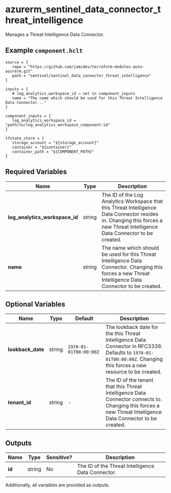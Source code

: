 # azurerm_sentinel_data_connector_threat_intelligence

Manages a Threat Intelligence Data Connector.

## Example `component.hclt`

```hcl
source = {
   repo = "https://github.com/jumidev/terraform-modules-auto-azurerm.git"   
   path = "sentinel/sentinel_data_connector_threat_intelligence"   
}

inputs = {
   # log_analytics_workspace_id → set in component_inputs
   name = "The name which should be used for this Threat Intelligence Data Connector..."   
}

component_inputs = {
   log_analytics_workspace_id = "path/to/log_analytics_workspace_component:id"   
}

tfstate_store = {
   storage_account = "${storage_account}"   
   container = "${container}"   
   container_path = "${COMPONENT_PATH}"   
}

```

## Required Variables

| Name | Type |  Description |
| ---- | --------- |  ----------- |
| **log_analytics_workspace_id** | string |  The ID of the Log Analytics Workspace that this Threat Intelligence Data Connector resides in. Changing this forces a new Threat Intelligence Data Connector to be created. | 
| **name** | string |  The name which should be used for this Threat Intelligence Data Connector. Changing this forces a new Threat Intelligence Data Connector to be created. | 

## Optional Variables

| Name | Type |  Default  |  Description |
| ---- | --------- |  ----------- | ----------- |
| **lookback_date** | string |  `1970-01-01T00:00:00Z`  |  The lookback date for the this Threat Intelligence Data Connector in RFC3339. Defaults to `1970-01-01T00:00:00Z`. Changing this forces a new resource to be created. | 
| **tenant_id** | string |  -  |  The ID of the tenant that this Threat Intelligence Data Connector connects to. Changing this forces a new Threat Intelligence Data Connector to be created. | 



## Outputs

| Name | Type | Sensitive? | Description |
| ---- | ---- | --------- | --------- |
| **id** | string | No  | The ID of the Threat Intelligence Data Connector. | 

Additionally, all variables are provided as outputs.
